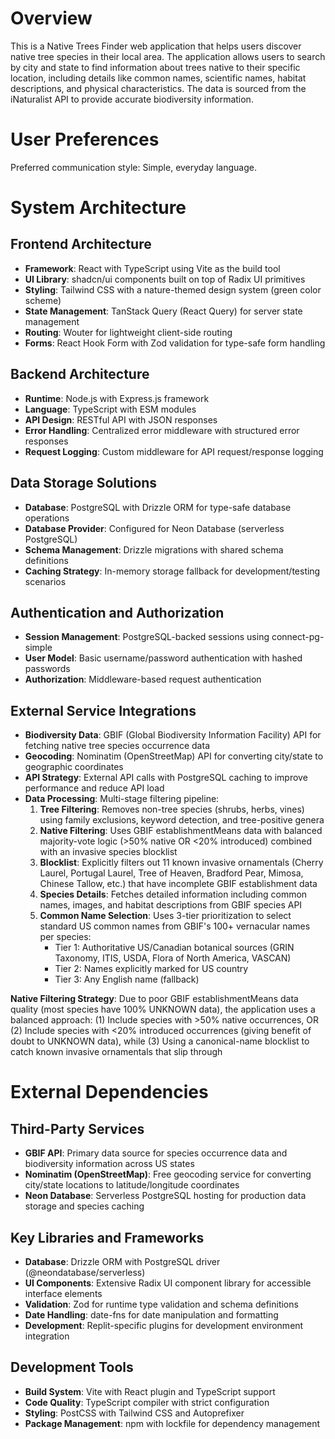 # Overview

This is a Native Trees Finder web application that helps users discover native tree species in their local area. The application allows users to search by city and state to find information about trees native to their specific location, including details like common names, scientific names, habitat descriptions, and physical characteristics. The data is sourced from the iNaturalist API to provide accurate biodiversity information.

# User Preferences

Preferred communication style: Simple, everyday language.

# System Architecture

## Frontend Architecture
- **Framework**: React with TypeScript using Vite as the build tool
- **UI Library**: shadcn/ui components built on top of Radix UI primitives
- **Styling**: Tailwind CSS with a nature-themed design system (green color scheme)
- **State Management**: TanStack Query (React Query) for server state management
- **Routing**: Wouter for lightweight client-side routing
- **Forms**: React Hook Form with Zod validation for type-safe form handling

## Backend Architecture
- **Runtime**: Node.js with Express.js framework
- **Language**: TypeScript with ESM modules
- **API Design**: RESTful API with JSON responses
- **Error Handling**: Centralized error middleware with structured error responses
- **Request Logging**: Custom middleware for API request/response logging

## Data Storage Solutions
- **Database**: PostgreSQL with Drizzle ORM for type-safe database operations
- **Database Provider**: Configured for Neon Database (serverless PostgreSQL)
- **Schema Management**: Drizzle migrations with shared schema definitions
- **Caching Strategy**: In-memory storage fallback for development/testing scenarios

## Authentication and Authorization
- **Session Management**: PostgreSQL-backed sessions using connect-pg-simple
- **User Model**: Basic username/password authentication with hashed passwords
- **Authorization**: Middleware-based request authentication

## External Service Integrations
- **Biodiversity Data**: GBIF (Global Biodiversity Information Facility) API for fetching native tree species occurrence data
- **Geocoding**: Nominatim (OpenStreetMap) API for converting city/state to geographic coordinates
- **API Strategy**: External API calls with PostgreSQL caching to improve performance and reduce API load
- **Data Processing**: Multi-stage filtering pipeline:
  1. **Tree Filtering**: Removes non-tree species (shrubs, herbs, vines) using family exclusions, keyword detection, and tree-positive genera
  2. **Native Filtering**: Uses GBIF establishmentMeans data with balanced majority-vote logic (>50% native OR <20% introduced) combined with an invasive species blocklist
  3. **Blocklist**: Explicitly filters out 11 known invasive ornamentals (Cherry Laurel, Portugal Laurel, Tree of Heaven, Bradford Pear, Mimosa, Chinese Tallow, etc.) that have incomplete GBIF establishment data
  4. **Species Details**: Fetches detailed information including common names, images, and habitat descriptions from GBIF species API
  5. **Common Name Selection**: Uses 3-tier prioritization to select standard US common names from GBIF's 100+ vernacular names per species:
     - Tier 1: Authoritative US/Canadian botanical sources (GRIN Taxonomy, ITIS, USDA, Flora of North America, VASCAN)
     - Tier 2: Names explicitly marked for US country
     - Tier 3: Any English name (fallback)
  
**Native Filtering Strategy**: Due to poor GBIF establishmentMeans data quality (most species have 100% UNKNOWN data), the application uses a balanced approach: (1) Include species with >50% native occurrences, OR (2) Include species with <20% introduced occurrences (giving benefit of doubt to UNKNOWN data), while (3) Using a canonical-name blocklist to catch known invasive ornamentals that slip through

# External Dependencies

## Third-Party Services
- **GBIF API**: Primary data source for species occurrence data and biodiversity information across US states
- **Nominatim (OpenStreetMap)**: Free geocoding service for converting city/state locations to latitude/longitude coordinates
- **Neon Database**: Serverless PostgreSQL hosting for production data storage and species caching

## Key Libraries and Frameworks
- **Database**: Drizzle ORM with PostgreSQL driver (@neondatabase/serverless)
- **UI Components**: Extensive Radix UI component library for accessible interface elements
- **Validation**: Zod for runtime type validation and schema definitions
- **Date Handling**: date-fns for date manipulation and formatting
- **Development**: Replit-specific plugins for development environment integration

## Development Tools
- **Build System**: Vite with React plugin and TypeScript support
- **Code Quality**: TypeScript compiler with strict configuration
- **Styling**: PostCSS with Tailwind CSS and Autoprefixer
- **Package Management**: npm with lockfile for dependency management